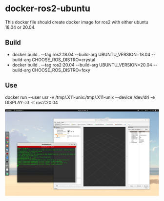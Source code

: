 # docker-ros2-ubuntu

This docker file should create docker image for ros2 with either ubuntu 18.04 or 20.04.

## Build
- docker build . --tag ros2:18.04 --build-arg UBUNTU_VERSION=18.04 --build-arg CHOOSE_ROS_DISTRO=crystal
- docker build . --tag ros2:20.04 --build-arg UBUNTU_VERSION=20.04 --build-arg CHOOSE_ROS_DISTRO=foxy

## Use
docker run --user usr -v /tmp/.X11-unix:/tmp/.X11-unix --device /dev/dri -e DISPLAY=:0 -it ros2:20.04

![Image of Yaktocat](https://github.com/t-lou/docker-ros2-ubuntu/blob/master/screenshot.png)